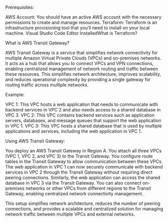 Prerequisites:

AWS Account: You should have an active AWS account with the necessary permissions to create and manage resources.
Terraform: Terraform is an infrastructure provisioning tool that you’ll need to install on your local machine.
Visual Studio Code Editor InstalledWhat is Terraform?




What is AWS Transit Gateway?

AWS Transit Gateway is a service that simplifies network connectivity for multiple Amazon Virtual Private Clouds (VPCs) and on-premises networks. It acts as a hub that allows you to connect VPCs and VPN connections, enabling centralized management of network routing and traffic between these resources. This simplifies network architecture, improves scalability, and reduces operational complexity by providing a single gateway for routing traffic across multiple networks.


Example:

VPC 1: This VPC hosts a web application that needs to communicate with backend services in VPC 2 and also needs access to a shared database in VPC 3.
VPC 2: This VPC contains backend services such as application servers, databases, and message queues that support the web application in VPC 1.
VPC 3: This VPC hosts a shared database that is used by multiple applications and services, including the web application in VPC 1.


Using AWS Transit Gateway:

You deploy an AWS Transit Gateway in Region A.
You attach all three VPCs (VPC 1, VPC 2, and VPC 3) to the Transit Gateway.
You configure route tables in the Transit Gateway to allow communication between these VPCs.
The web application in VPC 1 can now securely communicate with backend services in VPC 2 through the Transit Gateway without requiring direct peering connections.
Similarly, the web application can access the shared database in VPC 3 via the Transit Gateway.
You can also connect on-premises networks or other VPCs from different regions to the Transit Gateway, enabling centralized network connectivity management.

This setup simplifies network architecture, reduces the number of peering connections, and provides a scalable and centralized solution for managing network traffic between multiple VPCs and external networks.
